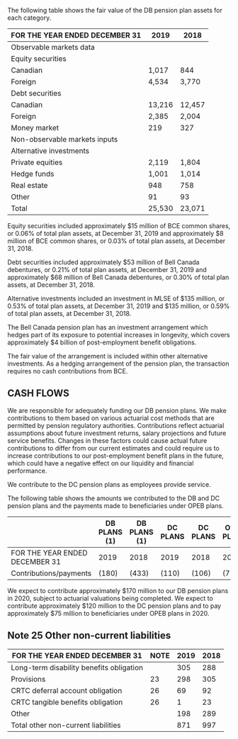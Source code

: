 The following table shows the fair value of the DB pension plan assets for each category.

| FOR THE YEAR ENDED DECEMBER 31   | 2019   | 2018   |
|----------------------------------|--------|--------|
| Observable markets data          |        |        |
| Equity securities                |        |        |
| Canadian                         | 1,017  | 844    |
| Foreign                          | 4,534  | 3,770  |
| Debt securities                  |        |        |
| Canadian                         | 13,216 | 12,457 |
| Foreign                          | 2,385  | 2,004  |
| Money market                     | 219    | 327    |
| Non-observable markets inputs    |        |        |
| Alternative investments          |        |        |
| Private equities                 | 2,119  | 1,804  |
| Hedge funds                      | 1,001  | 1,014  |
| Real estate                      | 948    | 758    |
| Other                            | 91     | 93     |
| Total                            | 25,530 | 23,071 |

Equity securities included approximately $15 million of BCE common shares, or 0.06% of total plan assets, at December 31, 2019 and approximately $8 million of BCE common shares, or 0.03% of total plan assets, at December 31, 2018.

Debt securities included approximately $53 million of Bell Canada debentures, or 0.21% of total plan assets, at December 31, 2019 and approximately $68 million of Bell Canada debentures, or 0.30% of total plan assets, at December 31, 2018.

Alternative investments included an investment in MLSE of $135 million, or 0.53% of total plan assets, at December 31, 2019 and $135 million, or 0.59% of total plan assets, at December 31, 2018.

The Bell Canada pension plan has an investment arrangement which hedges part of its exposure to potential increases in longevity, which covers approximately $4 billion of post-employment benefit obligations.

The fair value of the arrangement is included within other alternative investments. As a hedging arrangement of the pension plan, the transaction requires no cash contributions from BCE.

## CASH FLOWS

We are responsible for adequately funding our DB pension plans. We make contributions to them based on various actuarial cost methods that are permitted by pension regulatory authorities. Contributions reflect actuarial assumptions about future investment returns, salary projections and future service benefits. Changes in these factors could cause actual future contributions to differ from our current estimates and could require us to increase contributions to our post-employment benefit plans in the future, which could have a negative effect on our liquidity and financial performance.

We contribute to the DC pension plans as employees provide service.

The following table shows the amounts we contributed to the DB and DC pension plans and the payments made to beneficiaries under OPEB plans.

|                                | DB PLANS  (1)   | DB PLANS  (1)   | DC PLANS   | DC PLANS   | OPEB PLANS   | OPEB PLANS   |
|--------------------------------|-----------------|-----------------|------------|------------|--------------|--------------|
| FOR THE YEAR ENDED DECEMBER 31 | 2019            | 2018            | 2019       | 2018       | 2019         | 2018         |
| Contributions/payments         | (180)           | (433)           | (110)      | (106)      | (72)         | (75)         |

We expect to contribute approximately $170 million to our DB pension plans in 2020, subject to actuarial valuations being completed. We expect to contribute approximately $120 million to the DC pension plans and to pay approximately $75 million to beneficiaries under OPEB plans in 2020.

## Note 25 Other non-current liabilities

| FOR THE YEAR ENDED DECEMBER 31           | NOTE   |   2019 |   2018 |
|------------------------------------------|--------|--------|--------|
| Long-term disability benefits obligation |        |    305 |    288 |
| Provisions                               | 23     |    298 |    305 |
| CRTC deferral account obligation         | 26     |     69 |     92 |
| CRTC tangible benefits obligation        | 26     |      1 |     23 |
| Other                                    |        |    198 |    289 |
| Total other non-current liabilities      |        |    871 |    997 |

<!-- image -->